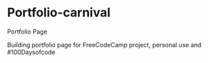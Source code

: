 # Portfolio-carnival
Portfolio Page

Building portfolio page for FreeCodeCamp project, personal use and #100Daysofcode
